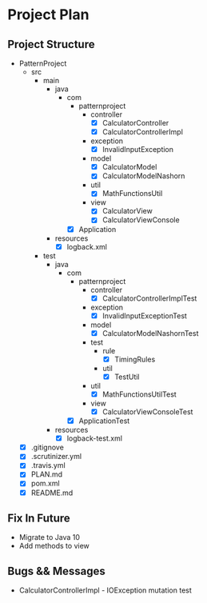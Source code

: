 # Project Plan
## Project Structure
* PatternProject
    * src
        * main
            * java
                * com
                    * patternproject
                        * controller
                            * [x] CalculatorController
                            * [x] CalculatorControllerImpl
                        * exception
                            * [x] InvalidInputException
                        * model
                            * [x] CalculatorModel
                            * [x] CalculatorModelNashorn
                        * util
                            * [x] MathFunctionsUtil
                        * view
                            * [x] CalculatorView
                            * [x] CalculatorViewConsole
                    * [x] Application
            * resources
                * [x] logback.xml
        * test
            * java
                * com
                    * patternproject
                        * controller
                            * [x] CalculatorControllerImplTest
                        * exception
                            * [x] InvalidInputExceptionTest
                        * model
                            * [x] CalculatorModelNashornTest
                        * test
                            * rule
                                * [x] TimingRules
                            * util
                                * [x] TestUtil
                        * util
                            * [x] MathFunctionsUtilTest
                        * view
                            * [x] CalculatorViewConsoleTest
                    * [x] ApplicationTest
            * resources
                * [x] logback-test.xml
    * [x] .gitignove
    * [x] .scrutinizer.yml
    * [x] .travis.yml
    * [x] PLAN.md
    * [x] pom.xml
    * [x] README.md

## Fix In Future
* Migrate to Java 10
* Add methods to view

## Bugs && Messages
* CalculatorControllerImpl - IOException mutation test
